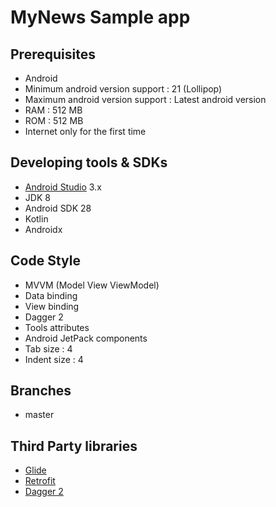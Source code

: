 MyNews Sample app
=======================================


## Prerequisites
* Android
* Minimum android version support : 21 (Lollipop)
* Maximum android version support : Latest android version
* RAM : 512 MB
* ROM : 512 MB
* Internet only for the first time

## Developing tools & SDKs
* [Android Studio](https://developer.android.com/sdk/installing/studio.html) 3.x
* JDK 8
* Android SDK 28
* Kotlin
* Androidx

## Code Style
* MVVM (Model View ViewModel)
* Data binding
* View binding
* Dagger 2
* Tools attributes
* Android JetPack components
* Tab size : 4
* Indent size : 4

## Branches
* master

## Third Party libraries
* [Glide](https://github.com/bumptech/glide)
* [Retrofit](https://square.github.io/retrofit/)
* [Dagger 2](https://dagger.dev/)


